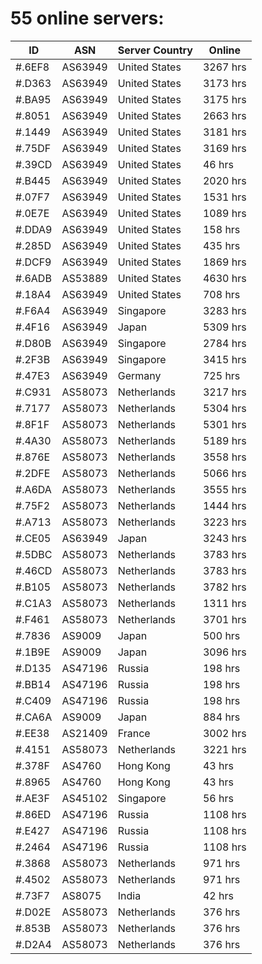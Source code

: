 # 55 online servers:

| ID | ASN | Server Country | Online |
| ------ | ------ | ------ | ------ |
| #.6EF8 | AS63949 | United States | 3267 hrs |
| #.D363 | AS63949 | United States | 3173 hrs |
| #.BA95 | AS63949 | United States | 3175 hrs |
| #.8051 | AS63949 | United States | 2663 hrs |
| #.1449 | AS63949 | United States | 3181 hrs |
| #.75DF | AS63949 | United States | 3169 hrs |
| #.39CD | AS63949 | United States | 46 hrs |
| #.B445 | AS63949 | United States | 2020 hrs |
| #.07F7 | AS63949 | United States | 1531 hrs |
| #.0E7E | AS63949 | United States | 1089 hrs |
| #.DDA9 | AS63949 | United States | 158 hrs |
| #.285D | AS63949 | United States | 435 hrs |
| #.DCF9 | AS63949 | United States | 1869 hrs |
| #.6ADB | AS53889 | United States | 4630 hrs |
| #.18A4 | AS63949 | United States | 708 hrs |
| #.F6A4 | AS63949 | Singapore | 3283 hrs |
| #.4F16 | AS63949 | Japan | 5309 hrs |
| #.D80B | AS63949 | Singapore | 2784 hrs |
| #.2F3B | AS63949 | Singapore | 3415 hrs |
| #.47E3 | AS63949 | Germany | 725 hrs |
| #.C931 | AS58073 | Netherlands | 3217 hrs |
| #.7177 | AS58073 | Netherlands | 5304 hrs |
| #.8F1F | AS58073 | Netherlands | 5301 hrs |
| #.4A30 | AS58073 | Netherlands | 5189 hrs |
| #.876E | AS58073 | Netherlands | 3558 hrs |
| #.2DFE | AS58073 | Netherlands | 5066 hrs |
| #.A6DA | AS58073 | Netherlands | 3555 hrs |
| #.75F2 | AS58073 | Netherlands | 1444 hrs |
| #.A713 | AS58073 | Netherlands | 3223 hrs |
| #.CE05 | AS63949 | Japan | 3243 hrs |
| #.5DBC | AS58073 | Netherlands | 3783 hrs |
| #.46CD | AS58073 | Netherlands | 3783 hrs |
| #.B105 | AS58073 | Netherlands | 3782 hrs |
| #.C1A3 | AS58073 | Netherlands | 1311 hrs |
| #.F461 | AS58073 | Netherlands | 3701 hrs |
| #.7836 | AS9009 | Japan | 500 hrs |
| #.1B9E | AS9009 | Japan | 3096 hrs |
| #.D135 | AS47196 | Russia | 198 hrs |
| #.BB14 | AS47196 | Russia | 198 hrs |
| #.C409 | AS47196 | Russia | 198 hrs |
| #.CA6A | AS9009 | Japan | 884 hrs |
| #.EE38 | AS21409 | France | 3002 hrs |
| #.4151 | AS58073 | Netherlands | 3221 hrs |
| #.378F | AS4760 | Hong Kong | 43 hrs |
| #.8965 | AS4760 | Hong Kong | 43 hrs |
| #.AE3F | AS45102 | Singapore | 56 hrs |
| #.86ED | AS47196 | Russia | 1108 hrs |
| #.E427 | AS47196 | Russia | 1108 hrs |
| #.2464 | AS47196 | Russia | 1108 hrs |
| #.3868 | AS58073 | Netherlands | 971 hrs |
| #.4502 | AS58073 | Netherlands | 971 hrs |
| #.73F7 | AS8075 | India | 42 hrs |
| #.D02E | AS58073 | Netherlands | 376 hrs |
| #.853B | AS58073 | Netherlands | 376 hrs |
| #.D2A4 | AS58073 | Netherlands | 376 hrs |

